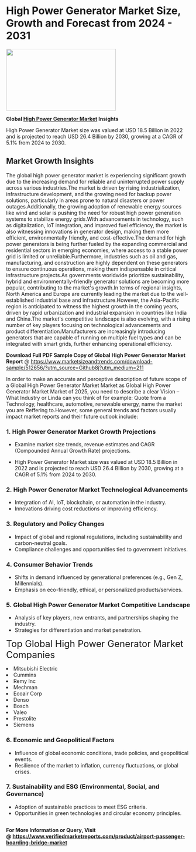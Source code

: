<H1>High Power Generator Market Size, Growth and Forecast from 2024 - 2031</H1><img class="aligncenter size-medium wp-image-584254" src="https://thirdeyenews.in/wp-content/uploads/2024/09/Global-Market-Research-300x168.jpeg" alt="" width="300" height="168" /><p><strong>Global&nbsp;<a href="https://www.marketsizeandtrends.com/download-sample/512656/?utm_source=Github8j?utm_medium=211">High Power Generator Market</a> Insights</strong></p><p>High Power Generator Market size was valued at USD 18.5 Billion in 2022 and is projected to reach USD 26.4 Billion by 2030, growing at a CAGR of 5.1% from 2024 to 2030.</p><p><h2>Market Growth Insights</h2> The global high power generator market is experiencing significant growth due to the increasing demand for reliable and uninterrupted power supply across various industries.The market is driven by rising industrialization, infrastructure development, and the growing need for backup power solutions, particularly in areas prone to natural disasters or power outages.Additionally, the growing adoption of renewable energy sources like wind and solar is pushing the need for robust high power generation systems to stabilize energy grids.With advancements in technology, such as digitalization, IoT integration, and improved fuel efficiency, the market is also witnessing innovations in generator design, making them more efficient, environmentally friendly, and cost-effective.The demand for high power generators is being further fueled by the expanding commercial and residential sectors in emerging economies, where access to a stable power grid is limited or unreliable.Furthermore, industries such as oil and gas, manufacturing, and construction are highly dependent on these generators to ensure continuous operations, making them indispensable in critical infrastructure projects.As governments worldwide prioritize sustainability, hybrid and environmentally-friendly generator solutions are becoming more popular, contributing to the market's growth.In terms of regional insights, North America and Europe are currently leading the market due to the well-established industrial base and infrastructure.However, the Asia-Pacific region is anticipated to witness the highest growth in the coming years, driven by rapid urbanization and industrial expansion in countries like India and China.The market's competitive landscape is also evolving, with a rising number of key players focusing on technological advancements and product differentiation.Manufacturers are increasingly introducing generators that are capable of running on multiple fuel types and can be integrated with smart grids, further enhancing operational efficiency.<p><span class=""><strong>Download Full PDF Sample Copy of Global High Power Generator Market Report</strong> @ <a href="https://www.marketsizeandtrends.com/download-sample/512656/?utm_source=Github8j?utm_medium=211" target="_blank">https://www.marketsizeandtrends.com/download-sample/512656/?utm_source=Github8j?utm_medium=211</a></span></p><p>In order to make an accurate and perceptive description of future scope of a Global&nbsp;High Power Generator Market Market as Global&nbsp;High Power Generator Market Market of 2025, you need to describe a clear Vision &ndash; What Industry or Linda can you think of for example: Quote from a Technology, healthcare, automotive, renewable energy, name the market you are Reffering to.However, some general trends and factors usually impact market reports and their future outlook include:</p><h3>1.&nbsp;<strong>High Power Generator Market Growth Projections</strong></h3><ul><li>Examine market size trends, revenue estimates and CAGR (Compounded Annual Growth Rate) projections.</li><li><p>High Power Generator Market size was valued at USD 18.5 Billion in 2022 and is projected to reach USD 26.4 Billion by 2030, growing at a CAGR of 5.1% from 2024 to 2030.</p></li></ul><h3>2.&nbsp;<strong>High Power Generator Market Technological Advancements</strong></h3><ul><li>Integration of AI, IoT, blockchain, or automation in the industry.</li><li>Innovations driving cost reductions or improving efficiency.</li></ul><h3>3.&nbsp;<strong>Regulatory and Policy Changes</strong></h3><ul><li>Impact of global and regional regulations, including sustainability and carbon-neutral goals.</li><li>Compliance challenges and opportunities tied to government initiatives.</li></ul><h3>4.&nbsp;<strong>Consumer Behavior Trends</strong></h3><ul><li>Shifts in demand influenced by generational preferences (e.g., Gen Z, Millennials).</li><li>Emphasis on eco-friendly, ethical, or personalized products/services.</li></ul><h3>5.&nbsp;<strong>Global High Power Generator Market Competitive Landscape</strong></h3><ul><li>Analysis of key players, new entrants, and partnerships shaping the industry.</li><li>Strategies for differentiation and market penetration.</li></ul><p data-pm-slice="1 1 []"><span style="color: inherit; font-family: inherit; font-size: 25px;">Top Global High Power Generator Market Companies</span></p><div class="" data-test-id=""><p><li>Mitsubishi Electric</li><li> Cummins</li><li> Remy Inc</li><li> Mechman</li><li> Ecoair Corp</li><li> Denso</li><li> Bosch</li><li> Valeo</li><li> Prestolite</li><li> Siemens</li></p></div><h3>6.&nbsp;<strong>Economic and Geopolitical Factors</strong></h3><ul><li>Influence of global economic conditions, trade policies, and geopolitical events.</li><li>Resilience of the market to inflation, currency fluctuations, or global crises.</li></ul><h3>7.&nbsp;<strong>Sustainability and ESG (Environmental, Social, and Governance)</strong></h3><ul><li>Adoption of sustainable practices to meet ESG criteria.</li><li>Opportunities in green technologies and circular economy principles.</li></ul><h2><strong style="font-size: 14px;">For More Information or Query, Visit @&nbsp;</strong><a style="background-color: #ffffff; font-size: 14px;" href="https://www.marketsizeandtrends.com/report/high-power-generator-market/" target="_blank">https://www.verifiedmarketreports.com/product/airport-passenger-boarding-bridge-market</a></h2>